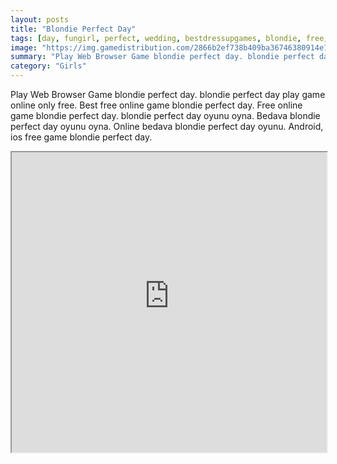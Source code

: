 ```yaml
---
layout: posts
title: "Blondie Perfect Day"
tags: [day, fungirl, perfect, wedding, bestdressupgames, blondie, free, online, games, oyna, game, free, games, play, play, games]
image: "https://img.gamedistribution.com/2866b2ef738b409ba36746380914e18b-512x384.jpeg"
summary: "Play Web Browser Game blondie perfect day. blondie perfect day play game online only free. Best free online game blondie perfect day. Free online game blondie perfect day. blondie perfect day oyunu oyna. Bedava blondie perfect day oyunu oyna. Online bedava blondie perfect day oyunu. Android, ios free game blondie perfect day."
category: "Girls"
---
```


Play Web Browser Game blondie perfect day. blondie perfect day play game online only free. Best free online game blondie perfect day. Free online game blondie perfect day. blondie perfect day oyunu oyna. Bedava blondie perfect day oyunu oyna. Online bedava blondie perfect day oyunu. Android, ios free game blondie perfect day.

<iframe width="100%" height="480px;" src="https://html5.gamedistribution.com/2866b2ef738b409ba36746380914e18b/"></iframe>